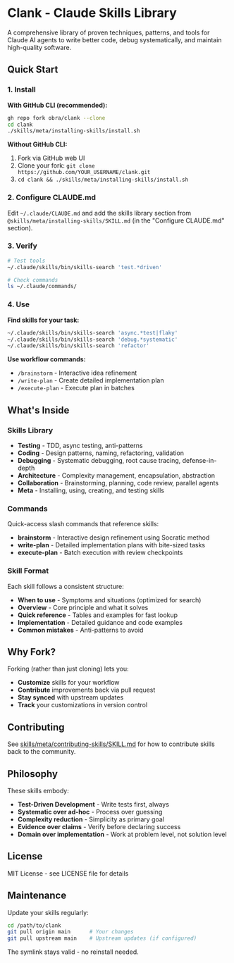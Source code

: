 # Clank - Claude Skills Library

A comprehensive library of proven techniques, patterns, and tools for Claude AI agents to write better code, debug systematically, and maintain high-quality software.

## Quick Start

### 1. Install

**With GitHub CLI (recommended):**
```bash
gh repo fork obra/clank --clone
cd clank
./skills/meta/installing-skills/install.sh
```

**Without GitHub CLI:**
1. Fork via GitHub web UI
2. Clone your fork: `git clone https://github.com/YOUR_USERNAME/clank.git`
3. `cd clank && ./skills/meta/installing-skills/install.sh`

### 2. Configure CLAUDE.md

Edit `~/.claude/CLAUDE.md` and add the skills library section from `@skills/meta/installing-skills/SKILL.md` (in the "Configure CLAUDE.md" section).

### 3. Verify

```bash
# Test tools
~/.claude/skills/bin/skills-search 'test.*driven'

# Check commands
ls ~/.claude/commands/
```

### 4. Use

**Find skills for your task:**
```bash
~/.claude/skills/bin/skills-search 'async.*test|flaky'
~/.claude/skills/bin/skills-search 'debug.*systematic'
~/.claude/skills/bin/skills-search 'refactor'
```

**Use workflow commands:**
- `/brainstorm` - Interactive idea refinement
- `/write-plan` - Create detailed implementation plan
- `/execute-plan` - Execute plan in batches

## What's Inside

### Skills Library

- **Testing** - TDD, async testing, anti-patterns
- **Coding** - Design patterns, naming, refactoring, validation
- **Debugging** - Systematic debugging, root cause tracing, defense-in-depth
- **Architecture** - Complexity management, encapsulation, abstraction
- **Collaboration** - Brainstorming, planning, code review, parallel agents
- **Meta** - Installing, using, creating, and testing skills

### Commands

Quick-access slash commands that reference skills:
- **brainstorm** - Interactive design refinement using Socratic method
- **write-plan** - Detailed implementation plans with bite-sized tasks
- **execute-plan** - Batch execution with review checkpoints

### Skill Format

Each skill follows a consistent structure:
- **When to use** - Symptoms and situations (optimized for search)
- **Overview** - Core principle and what it solves
- **Quick reference** - Tables and examples for fast lookup
- **Implementation** - Detailed guidance and code examples
- **Common mistakes** - Anti-patterns to avoid

## Why Fork?

Forking (rather than just cloning) lets you:
- **Customize** skills for your workflow
- **Contribute** improvements back via pull request
- **Stay synced** with upstream updates
- **Track** your customizations in version control

## Contributing

See [skills/meta/contributing-skills/SKILL.md](skills/meta/contributing-skills/SKILL.md) for how to contribute skills back to the community.

## Philosophy

These skills embody:
- **Test-Driven Development** - Write tests first, always
- **Systematic over ad-hoc** - Process over guessing
- **Complexity reduction** - Simplicity as primary goal
- **Evidence over claims** - Verify before declaring success
- **Domain over implementation** - Work at problem level, not solution level

## License

MIT License - see LICENSE file for details

## Maintenance

Update your skills regularly:

```bash
cd /path/to/clank
git pull origin main      # Your changes
git pull upstream main    # Upstream updates (if configured)
```

The symlink stays valid - no reinstall needed.
